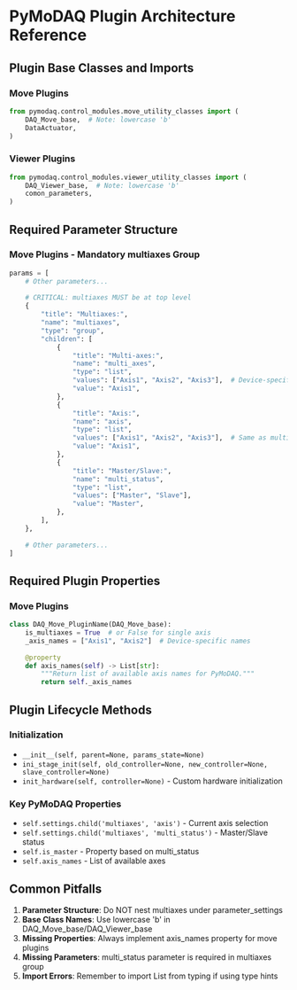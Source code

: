 # PyMoDAQ Plugin Architecture Reference

## Plugin Base Classes and Imports

### Move Plugins
```python
from pymodaq.control_modules.move_utility_classes import (
    DAQ_Move_base,  # Note: lowercase 'b'
    DataActuator,
)
```

### Viewer Plugins
```python
from pymodaq.control_modules.viewer_utility_classes import (
    DAQ_Viewer_base,  # Note: lowercase 'b'
    comon_parameters,
)
```

## Required Parameter Structure

### Move Plugins - Mandatory multiaxes Group
```python
params = [
    # Other parameters...
    
    # CRITICAL: multiaxes MUST be at top level
    {
        "title": "Multiaxes:",
        "name": "multiaxes",
        "type": "group",
        "children": [
            {
                "title": "Multi-axes:",
                "name": "multi_axes",
                "type": "list",
                "values": ["Axis1", "Axis2", "Axis3"],  # Device-specific
                "value": "Axis1",
            },
            {
                "title": "Axis:",
                "name": "axis", 
                "type": "list",
                "values": ["Axis1", "Axis2", "Axis3"],  # Same as multi_axes
                "value": "Axis1",
            },
            {
                "title": "Master/Slave:",
                "name": "multi_status",
                "type": "list",
                "values": ["Master", "Slave"],
                "value": "Master",
            },
        ],
    },
    
    # Other parameters...
]
```

## Required Plugin Properties

### Move Plugins
```python
class DAQ_Move_PluginName(DAQ_Move_base):
    is_multiaxes = True  # or False for single axis
    _axis_names = ["Axis1", "Axis2"]  # Device-specific names
    
    @property
    def axis_names(self) -> List[str]:
        """Return list of available axis names for PyMoDAQ."""
        return self._axis_names
```

## Plugin Lifecycle Methods

### Initialization
- `__init__(self, parent=None, params_state=None)`
- `ini_stage_init(self, old_controller=None, new_controller=None, slave_controller=None)`
- `init_hardware(self, controller=None)` - Custom hardware initialization

### Key PyMoDAQ Properties
- `self.settings.child('multiaxes', 'axis')` - Current axis selection
- `self.settings.child('multiaxes', 'multi_status')` - Master/Slave status
- `self.is_master` - Property based on multi_status
- `self.axis_names` - List of available axes

## Common Pitfalls

1. **Parameter Structure**: Do NOT nest multiaxes under parameter_settings
2. **Base Class Names**: Use lowercase 'b' in DAQ_Move_base/DAQ_Viewer_base
3. **Missing Properties**: Always implement axis_names property for move plugins
4. **Missing Parameters**: multi_status parameter is required in multiaxes group
5. **Import Errors**: Remember to import List from typing if using type hints